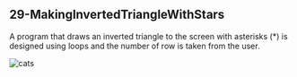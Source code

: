 ## 29-MakingInvertedTriangleWithStars

A program that draws an inverted triangle to the screen with asterisks (*) is designed using loops and the number of row is taken from the user. 

![cats](https://user-images.githubusercontent.com/57245919/130214536-de02a70a-a4d6-47e2-aed7-81c49a8649b6.jpg)

